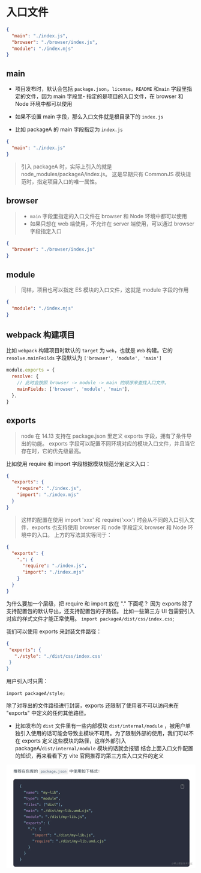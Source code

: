 # 入口文件

```json
{
  "main": "./index.js",
  "browser": "./browser/index.js",
  "module": "./index.mjs"
}
```

## main

- 项目发布时，默认会包括 `package.json`，`license`，`README` 和`main` 字段里指定的文件，因为 main 字段里- 指定的是项目的入口文件，在 browser 和 Node 环境中都可以使用
- 如果不设置 main 字段，那么入口文件就是根目录下的 `index.js`

- 比如 packageA 的 main 字段指定为 `index.js`

```json
{
  "main": "./index.js"
}
```

> 引入 packageA 时，实际上引入的就是 node_modules/packageA/index.js。
> 这是早期只有 CommonJS 模块规范时，指定项目入口的唯一属性。

## browser

> - `main` 字段里指定的入口文件在 browser 和 Node 环境中都可以使用
> - 如果只想在 web 端使用，不允许在 server 端使用，可以通过 browser 字段指定入口

```json
{
  "browser": "./browser/index.js"
}
```

## module

> 同样，项目也可以指定 ES 模块的入口文件，这就是 module 字段的作用

```json
{
  "module": "./index.mjs"
}
```

## webpack 构建项目

比如 `webpack` 构建项目时默认的 `target` 为 `web`，也就是 `Web` 构建。它的 `resolve.mainFeilds` 字段默认为 `['browser', 'module', 'main']`

```js
module.exports = {
  resolve: {
    // 此时会按照 browser -> module -> main 的顺序来查找入口文件。
    mainFields: ['browser', 'module', 'main'],
  },
}
```

## exports

> node 在 14.13 支持在 package.json 里定义 exports 字段，拥有了条件导出的功能。
> exports 字段可以配置不同环境对应的模块入口文件，并且当它存在时，它的优先级最高。

比如使用 require 和 import 字段根据模块规范分别定义入口：

```json
{
  "exports": {
    "require": "./index.js",
    "import": "./index.mjs"
  }
}
```

> 这样的配置在使用 import 'xxx' 和 require('xxx') 时会从不同的入口引入文件，exports 也支持使用 browser 和 node 字段定义 browser 和 Node 环境中的入口。
> 上方的写法其实等同于：

```json
{
  "exports": {
    ".": {
      "require": "./index.js",
      "import": "./index.mjs"
    }
  }
}
```

为什么要加一个层级，把 require 和 import 放在 "." 下面呢？
因为 exports 除了支持配置包的默认导出，还支持配置包的子路径。
比如一些第三方 UI 包需要引入对应的样式文件才能正常使用。
`import packageA/dist/css/index.css`;

我们可以使用 exports 来封装文件路径：

```json
{
 "exports": {
   "./style": "./dist/css/index.css'
 }
}
```

用户引入时只需：

`import packageA/style;`

除了对导出的文件路径进行封装，exports 还限制了使用者不可以访问未在 "exports" 中定义的任何其他路径。

- 比如发布的 `dist` 文件里有一些内部模块 `dist/internal/module` ，被用户单独引入使用的话可能会导致主模块不可用。为了限制外部的使用，我们可以不在 exports 定义这些模块的路径，这样外部引入 packageA/`dist/internal/module` 模块的话就会报错
  结合上面入口文件配置的知识，再来看看下方 vite 官网推荐的第三方库入口文件的定义

![](./__assets__/入口文件-2022-11-12-17-39-33.png)

